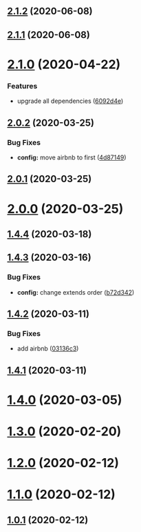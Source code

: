 ## [2.1.2](https://github.com/ICodeMyOwnLife/eslint-config-react-ts/compare/2.1.1...2.1.2) (2020-06-08)

## [2.1.1](https://github.com/ICodeMyOwnLife/eslint-config-react-ts/compare/2.1.0...2.1.1) (2020-06-08)



# [2.1.0](https://github.com/ICodeMyOwnLife/eslint-config-react-ts/compare/2.1.0...2.1.1) (2020-04-22)


### Features

* upgrade all dependencies ([6092d4e](https://github.com/ICodeMyOwnLife/eslint-config-react-ts/commit/6092d4e421b946a1b13011e853c05211711f3650))



## [2.0.2](https://github.com/ICodeMyOwnLife/eslint-config-react-ts/compare/2.1.0...2.1.1) (2020-03-25)


### Bug Fixes

* **config:** move airbnb to first ([4d87149](https://github.com/ICodeMyOwnLife/eslint-config-react-ts/commit/4d87149b9053cfa59107e02f0e9c38ff122b5e7f))



## [2.0.1](https://github.com/ICodeMyOwnLife/eslint-config-react-ts/compare/2.1.0...2.1.1) (2020-03-25)



# [2.0.0](https://github.com/ICodeMyOwnLife/eslint-config-react-ts/compare/2.1.0...2.1.1) (2020-03-25)



## [1.4.4](https://github.com/ICodeMyOwnLife/eslint-config-react-ts/compare/2.1.0...2.1.1) (2020-03-18)



## [1.4.3](https://github.com/ICodeMyOwnLife/eslint-config-react-ts/compare/2.1.0...2.1.1) (2020-03-16)


### Bug Fixes

* **config:** change extends order ([b72d342](https://github.com/ICodeMyOwnLife/eslint-config-react-ts/commit/b72d34248ee685578d63743755533522c6a9e83c))



## [1.4.2](https://github.com/ICodeMyOwnLife/eslint-config-react-ts/compare/2.1.0...2.1.1) (2020-03-11)


### Bug Fixes

* add airbnb ([03136c3](https://github.com/ICodeMyOwnLife/eslint-config-react-ts/commit/03136c30e95e1bad2b17960dfc55062300babca7))



## [1.4.1](https://github.com/ICodeMyOwnLife/eslint-config-react-ts/compare/2.1.0...2.1.1) (2020-03-11)



# [1.4.0](https://github.com/ICodeMyOwnLife/eslint-config-react-ts/compare/2.1.0...2.1.1) (2020-03-05)



# [1.3.0](https://github.com/ICodeMyOwnLife/eslint-config-react-ts/compare/2.1.0...2.1.1) (2020-02-20)



# [1.2.0](https://github.com/ICodeMyOwnLife/eslint-config-react-ts/compare/2.1.0...2.1.1) (2020-02-12)



# [1.1.0](https://github.com/ICodeMyOwnLife/eslint-config-react-ts/compare/2.1.0...2.1.1) (2020-02-12)



## [1.0.1](https://github.com/ICodeMyOwnLife/eslint-config-react-ts/compare/2.1.0...2.1.1) (2020-02-12)


